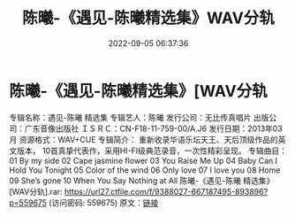 ﻿---
title: 陈曦-《遇见-陈曦精选集》WAV分轨
date: 2022-09-05 06:37:36
categories: WAV车载音乐、镜像
tags: 华语中文
---
# 陈曦-《遇见-陈曦精选集》[WAV分轨

专辑名称：遇见-陈曦 精选集
专辑艺人：陈曦
发行公司：无比传真唱片
出版公司：广东音像出版社
ＩＳＲＣ：CN-F18-11-759-00/A.J6
发行日期：2013年03月
资源格式：WAV+CUE
专辑简介：
重新收录华语乐坛天王、天后顶级作品的英文版本，
10首真挚代表作，采用HI-FI级典范录音，一次性精彩呈现。
专辑曲目：
01 By my side
02 Cape jasmine flower
03 You Raise Me Up
04 Baby Can I Hold You Tonight
05 Color of the wind
06 Only love
07 I love you
08 Home
09 She’s gone
10 When You Say Nothing at All
陈曦-《遇见-陈曦 精选集》[WAV分轨].rar: https://url27.ctfile.com/f/9388027-667187495-893896?p=559675
(访问密码: 559675)
原文：[链接](https://blog.sina.com.cn/s/blog_1647c7e7601030z80.html)